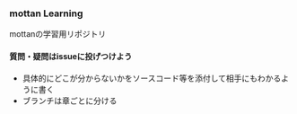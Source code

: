 ### mottan Learning

mottanの学習用リポジトリ

#### 質問・疑問はissueに投げつけよう
- 具体的にどこが分からないかをソースコード等を添付して相手にもわかるように書く
- ブランチは章ごとに分ける
